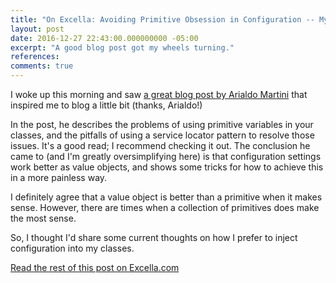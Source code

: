 ```yaml
---
title: "On Excella: Avoiding Primitive Obsession in Configuration -- My Approach"
layout: post
date: 2016-12-27 22:43:00.000000000 -05:00
excerpt: "A good blog post got my wheels turning."
references:
comments: true
---
```


I woke up this morning and saw [a great blog post by Arialdo Martini] that inspired me to blog a little bit (thanks, Arialdo!) 

In the post, he describes the problems of using primitive variables in your classes, and the pitfalls of using a service locator pattern to resolve those issues. It's a good read; I recommend checking it out. The conclusion he came to (and I'm greatly oversimplifying here) is that configuration settings work better as value objects, and shows some tricks for how to achieve this in a more painless way.

I definitely agree that a value object is better than a primitive when it makes sense. However, there are times when a collection of primitives does make the most sense. 

So, I thought I'd share some current thoughts on how I prefer to inject configuration into my classes.

[Read the rest of this post on Excella.com](https://www.excella.com/insights/avoiding-primitive-obsession-in-configuration-my-approach)


[a great blog post by Arialdo Martini]: http://arialdomartini.github.io/primitive-obsession.html
